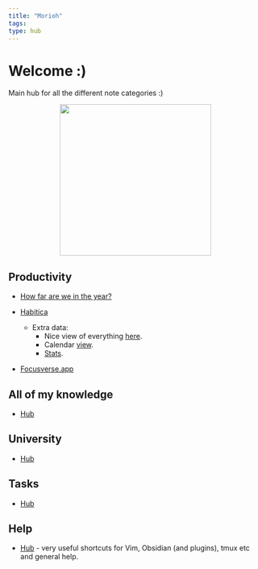 ```yaml
---
title: "Morioh"
tags:
type: hub
---
```

# Welcome :)

Main hub for all the different note categories :)

<center><img src="https://media2.giphy.com/media/TI9HiyUqRm75jPyKQ5/giphy.gif?cid=ecf05e4799x4brmyrv3lgup74b1onq4s89nps3z3lwxmbls2&rid=giphy.gif&ct=g" width='300'></center>

## Productivity
- [How far are we in the year?](notes/how-far-in-the-year-scrips.md)

- [Habitica](https://habitica.com/)
    - Extra data:
        - Nice view of everything [here](https://ddycai.github.io/habitica-tracker/).
        - Calendar [view](https://habitcalendar.netlify.app/).
        - [Stats](https://tools.habitica.com/?uuid=7e4eeade-5799-4154-9c78-4d6967fddfc6).

- [Focusverse.app](https://www.focusverse.app/)
## All of my knowledge 
- [Hub](notes/general/knowledge-hub.md)

## University
- [Hub](notes/university/university-hub.md)

## Tasks
- [Hub](notes/general/tasks/task-hub.md)

## Help
- [Hub](notes/general/help.md) - very useful shortcuts for Vim, Obsidian (and plugins), tmux etc and general help.